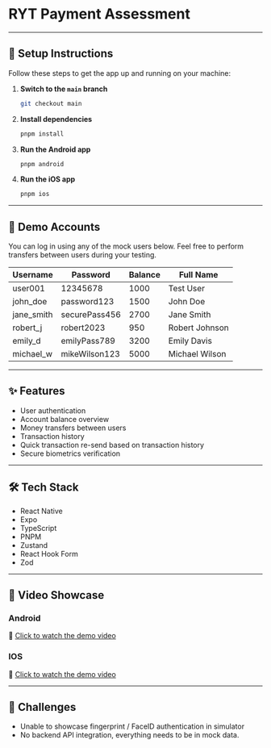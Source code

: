 # RYT Payment Assessment

---

## 🚀 Setup Instructions

Follow these steps to get the app up and running on your machine:

1. **Switch to the `main` branch**

   ```bash
   git checkout main
   ```

2. **Install dependencies**

   ```bash
   pnpm install
   ```

3. **Run the Android app**

   ```bash
   pnpm android
   ```

4. **Run the iOS app**
   ```bash
   pnpm ios
   ```

---

## 🔑 Demo Accounts

You can log in using any of the mock users below. Feel free to perform transfers between users during your testing.

| Username   | Password      | Balance | Full Name      |
| ---------- | ------------- | ------- | -------------- |
| user001    | 12345678      | 1000    | Test User      |
| john_doe   | password123   | 1500    | John Doe       |
| jane_smith | securePass456 | 2700    | Jane Smith     |
| robert_j   | robert2023    | 950     | Robert Johnson |
| emily_d    | emilyPass789  | 3200    | Emily Davis    |
| michael_w  | mikeWilson123 | 5000    | Michael Wilson |

---

## ✨ Features

- User authentication
- Account balance overview
- Money transfers between users
- Transaction history
- Quick transaction re-send based on transaction history
- Secure biometrics verification

---

## 🛠 Tech Stack

- React Native
- Expo
- TypeScript
- PNPM
- Zustand
- React Hook Form
- Zod

---

## 📱 Video Showcase

### Android
🎥 [Click to watch the demo video](./assets/video/android.mp4)

### IOS
🎥 [Click to watch the demo video](./assets/video/ios.mp4)

---

## 🧠 Challenges

- Unable to showcase fingerprint / FaceID authentication in simulator
- No backend API integration, everything needs to be in mock data.
